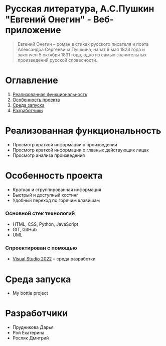 # **Русская литература, А.С.Пушкин "Евгений Онегин" - Веб-приложение**
>Евгений Онегин – роман в стихах русского писателя и поэта Александра Сергеевича Пушкина, начат 9 мая 1823 года и закончен 5 октября 1831 года, одно из самых значительных произведений русской словесности. 
# **Оглавление**
1. [Реализованная функциональность](#Implementedfunctionality)
2. [Особенность проекта](#Featureoftheproject)
3. [Среда запуска](#StartupEnvironment)
4. [Разработчики](#Developers)
		
<a name = "Implementedfunctionality"></a>
# **Реализованная функциональность**
- Просмотр краткой информации о произведении
- Просмотр краткой информации о главных действующих лицах
- Просмотр анализа произведения
		
<a name = "Featureoftheproject"></a>
# **Особенность проекта**
- Краткая и сгруппированная информация
- Быстрый и доступный хостинг
- Удобный переход по горячим клавишам
### Основной стек технологий
- HTML, CSS, Python, JavaScript
- GIT, GitHub
- UML
### Спроектирован с помощью
- [Visual Studio 2022](https://visualstudio.microsoft.com/ru/downlads/) – среда разработки
		

<a name = "StartupEnvironment"></a>
# **Среда запуска**
- My bottle project

<a name = "Developers"></a>
# **Разработчики**
- Прудникова Дарья
- Рой Екатерина
- Росляк Дмитрий

